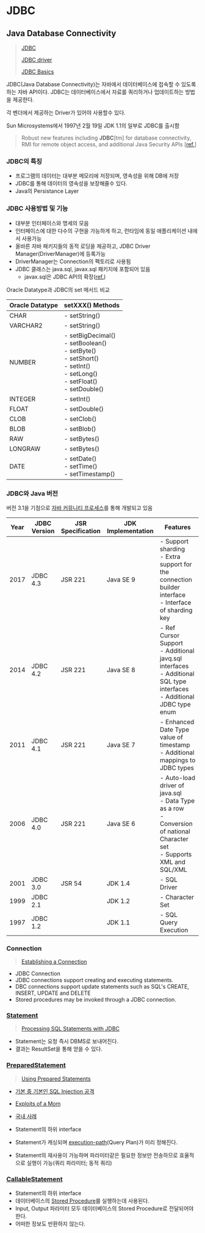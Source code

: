 # JDBC

## Java Database Connectivity
> [JDBC](https://ko.wikipedia.org/wiki/JDBC)
> 
> [JDBC driver](https://en.wikipedia.org/wiki/JDBC_driver)
> 
> [JDBC Basics](https://docs.oracle.com/javase/tutorial/jdbc/basics/index.html)
>

JDBC(Java Database Connectivity)는 자바에서 데이터베이스에 접속할 수 있도록 하는 자바 API이다. 
JDBC는 데이터베이스에서 자료를 쿼리하거나 업데이트하는 방법을 제공한다.

각 벤더에서 제공하는 Driver가 있어야 사용할수 있다.

Sun Microsystems에서 1997년 2월 19일 JDK 1.1의 일부로 JDBC를 출시함
> Robust new features including **JDBC**[tm] for database connectivity, RMI for remote object access, and additional Java Security APIs
> [[ref.](https://web.archive.org/web/20080210044125/http://www.sun.com/smi/Press/sunflash/1997-02/sunflash.970219.0001.xml)]
>

### JDBC의 특징
- 프로그램의 데이터는 대부분 메모리에 저장되며, 영속성을 위해 DB에 저장
- JDBC를 통해 데이터의 영속성을 보장해줄수 있다.
- Java의 Persistance Layer

### JDBC 사용방법 및 기능
- 대부분 인터페이스와 명세의 모음
- 인터페이스에 대한 다수의 구현을 가능하게 하고, 런타임에 동일 애플리케이션 내에서 사용가능
- 올바른 자바 패키지들의 동적 로딩을 제공하고, JDBC Driver Manager(DriverManager)에 등록가능
- DriverManager는 Connection의 팩토리로 사용됨
- JDBC 클래스는 java.sql, javax.sql 패키지에 포함되어 있음
  - javax.sql은 JDBC API의 확장([ref.](https://docs.oracle.com/en/java/javase/20/docs/api/java.sql/javax/sql/package-summary.html))

Oracle Datatype과 JDBC의 set 메서드 비교

| Oracle Datatype | setXXX() Methods   |
| ----------------|--------------------|
| CHAR            | - setString()      |
| VARCHAR2        | - setString()      |
| NUMBER          | - setBigDecimal()<br> - setBoolean()<br> - setByte()<br> - setShort()<br> - setInt()<br> - setLong()<br> - setFloat()<br> - setDouble() |
| INTEGER         | - setInt()         |
| FLOAT           | - setDouble()      |
| CLOB            | - setClob()        |
| BLOB            | - setBlob()        |
| RAW             | - setBytes()       |
| LONGRAW         | - setBytes()       |
| DATE            | - setDate()<br> - setTime()<br> - setTimestamp() |



### JDBC와 Java 버전

버전 3.1을 기점으로 [자바 커뮤니티 프로세스](https://ko.wikipedia.org/wiki/%EC%9E%90%EB%B0%94_%EC%BB%A4%EB%AE%A4%EB%8B%88%ED%8B%B0_%ED%94%84%EB%A1%9C%EC%84%B8%EC%8A%A4)를 통해 개발되고 있음

| Year |   JDBC Version   | JSR Specification | JDK Implementation | Features |
|------|------------------|-------------------|--------------------|----------|
| 2017 | JDBC 4.3         | JSR 221           | Java SE 9          | - Support sharding<br> - Extra support for the connection builder interface<br> - Interface of sharding key |
| 2014 | JDBC 4.2         | JSR 221           | Java SE 8          | - Ref Cursor Support<br> - Additional javq.sql interfaces<br> - Additional SQL type interfaces<br> - Additional JDBC type enum |
| 2011 | JDBC 4.1         | JSR 221           | Java SE 7          | - Enhanced Date Type value of timestamp<br>- Additional mappings to JDBC types |
| 2006 | JDBC 4.0         | JSR 221           | Java SE 6          | - Auto-load driver of java.sql<br> - Data Type as a row<br> - Conversion of national Character set<br> - Supports XML and SQL/XML |
| 2001 | JDBC 3.0         | JSR 54            | JDK 1.4            | - SQL Driver |
| 1999 | JDBC 2.1         |                   | JDK 1.2            | - Character Set |
| 1997 | JDBC 1.2         |                   | JDK 1.1            | - SQL Query Execution |

### Connection
> [Establishing a Connection](https://docs.oracle.com/javase/tutorial/jdbc/basics/connecting.html)
>
- JDBC Connection
- JDBC connections support creating and executing statements.
- DBC connections support update statements such as SQL's CREATE, INSERT, UPDATE and DELETE
- Stored procedures may be invoked through a JDBC connection.

### [Statement](https://docs.oracle.com/en/java/javase/19/docs/api/java.sql/java/sql/Statement.html)
> [Processing SQL Statements with JDBC](https://docs.oracle.com/javase/tutorial/jdbc/basics/processingsqlstatements.html)
>
- Statement는 요청 즉시 DBMS로 보내어진다.
- 결과는 ResultSet을 통해 얻을 수 있다.


### [PreparedStatement](https://docs.oracle.com/en/java/javase/19/docs/api/java.sql/java/sql/PreparedStatement.html)
> [Using Prepared Statements](https://docs.oracle.com/javase/tutorial/jdbc/basics/prepared.html)
> 

- [기본 중 기본인 SQL Injection 공격](https://ko.wikipedia.org/wiki/SQL_삽입)
- [Exploits of a Mom](https://xkcd.com/327/)
- [국내 사례](https://www.google.com/search?q=뽐뿌+SQL+Injection)

- Statement의 하위 interface
- Statement가 캐싱되며 [execution-path](https://en.wikipedia.org/wiki/Query_plan)(Query Plan)가 미리 정해진다.
- Statement의 재사용이 가능하며 파라미터같은 필요한 정보만 전송하므로 효율적으로 실행이 가능(쿼리 파라미터; 동적 쿼리)

### [CallableStatement](https://docs.oracle.com/en/java/javase/19/docs/api/java.sql/java/sql/CallableStatement.html)
- Statement의 하위 interface
- 데이터베이스의 [Stored Procedure](https://en.wikipedia.org/wiki/Stored_procedures)를 실행하는데 사용된다.
- Input, Output 파라미터 모두 데이터베이스의 Stored Procedure로 전달되어야 한다.
- 어떠한 정보도 반환하지 않는다.
